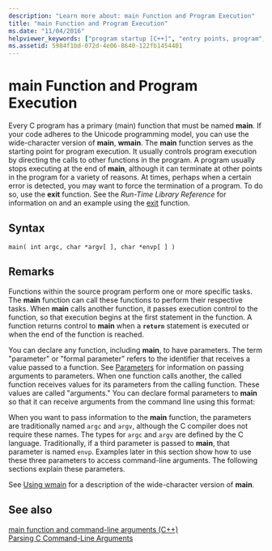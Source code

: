 ```yaml
---
description: "Learn more about: main Function and Program Execution"
title: "main Function and Program Execution"
ms.date: "11/04/2016"
helpviewer_keywords: ["program startup [C++]", "entry points, program", "main function, program execution", "startup code, main function", "main function", "programs [C++], terminating"]
ms.assetid: 5984f1bd-072d-4e06-8640-122fb1454401
---
```

# main Function and Program Execution

Every C program has a primary (main) function that must be named **main**. If your code adheres to the Unicode programming model, you can use the wide-character version of **main**, **wmain**. The **main** function serves as the starting point for program execution. It usually controls program execution by directing the calls to other functions in the program. A program usually stops executing at the end of **main**, although it can terminate at other points in the program for a variety of reasons. At times, perhaps when a certain error is detected, you may want to force the termination of a program. To do so, use the **exit** function. See the *Run-Time Library Reference* for information on and an example using the [exit](../c-runtime-library/reference/exit-exit-exit.md) function.

## Syntax

```
main( int argc, char *argv[ ], char *envp[ ] )
```

## Remarks

Functions within the source program perform one or more specific tasks. The **main** function can call these functions to perform their respective tasks. When **main** calls another function, it passes execution control to the function, so that execution begins at the first statement in the function. A function returns control to **main** when a **`return`** statement is executed or when the end of the function is reached.

You can declare any function, including **main**, to have parameters. The term "parameter" or "formal parameter" refers to the identifier that receives a value passed to a function. See [Parameters](../c-language/parameters.md) for information on passing arguments to parameters. When one function calls another, the called function receives values for its parameters from the calling function. These values are called "arguments." You can declare formal parameters to **main** so that it can receive arguments from the command line using this format:

When you want to pass information to the **main** function, the parameters are traditionally named `argc` and `argv`, although the C compiler does not require these names. The types for `argc` and `argv` are defined by the C language. Traditionally, if a third parameter is passed to **main**, that parameter is named `envp`. Examples later in this section show how to use these three parameters to access command-line arguments. The following sections explain these parameters.

See [Using wmain](../c-language/using-wmain.md) for a description of the wide-character version of **main**.

## See also

[main function and command-line arguments (C++)](../cpp/main-function-command-line-args.md)\
[Parsing C Command-Line Arguments](../c-language/parsing-c-command-line-arguments.md)
